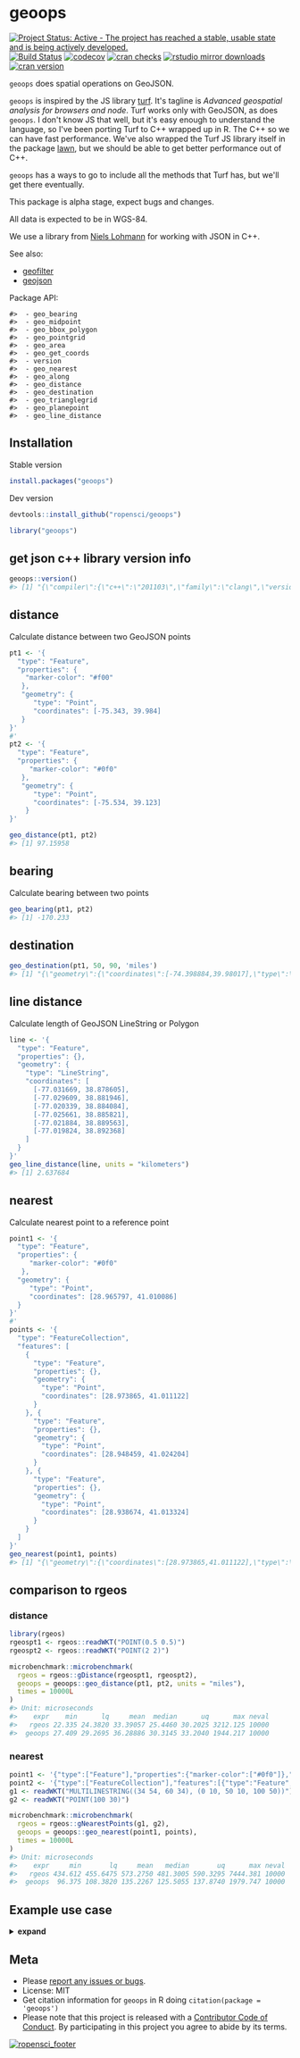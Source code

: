 geoops
======



[![Project Status: Active - The project has reached a stable, usable state and is being actively developed.](https://www.repostatus.org/badges/latest/active.svg)](https://www.repostatus.org/#active)
[![Build Status](https://travis-ci.org/ropensci/geoops.svg?branch=master)](https://travis-ci.org/ropensci/geoops)
[![codecov](https://codecov.io/gh/ropensci/geoops/branch/master/graph/badge.svg)](https://codecov.io/gh/ropensci/geoops)
[![cran checks](https://cranchecks.info/badges/worst/geoops)](https://cranchecks.info/pkgs/geoops)
[![rstudio mirror downloads](https://cranlogs.r-pkg.org/badges/geoops)](https://github.com/metacran/cranlogs.app)
[![cran version](https://www.r-pkg.org/badges/version/geoops)](https://cran.r-project.org/package=geoops)

`geoops` does spatial operations on GeoJSON.

`geoops` is inspired by the JS library [turf](http://turfjs.org/). It's
tagline is _Advanced geospatial analysis for browsers and node_.
Turf works only with GeoJSON, as does `geoops`. I don't know JS that well,
but it's easy enough to understand the language, so I've been porting
Turf to C++ wrapped up in R. The C++ so we can have fast performance. We've
also wrapped the Turf JS library itself in the package
[lawn](https://github.com/ropensci/lawn), but we should be able to get better
performance out of C++.

`geoops` has a ways to go to include all the methods that Turf has, but
we'll get there eventually.

This package is alpha stage, expect bugs and changes.

All data is expected to be in WGS-84.

We use a library from [Niels Lohmann](https://github.com/nlohmann/json)
for working with JSON in C++.

See also:

* [geofilter](https://github.com/ropensci/geofilter)
* [geojson](https://github.com/ropensci/geojson)

Package API:


```
#>  - geo_bearing
#>  - geo_midpoint
#>  - geo_bbox_polygon
#>  - geo_pointgrid
#>  - geo_area
#>  - geo_get_coords
#>  - version
#>  - geo_nearest
#>  - geo_along
#>  - geo_distance
#>  - geo_destination
#>  - geo_trianglegrid
#>  - geo_planepoint
#>  - geo_line_distance
```


## Installation

Stable version


```r
install.packages("geoops")
```

Dev version


```r
devtools::install_github("ropensci/geoops")
```


```r
library("geoops")
```

## get json c++ library version info


```r
geoops::version()
#> [1] "{\"compiler\":{\"c++\":\"201103\",\"family\":\"clang\",\"version\":\"7.0.0 (tags/RELEASE_700/final)\"},\"copyright\":\"(C) 2013-2017 Niels Lohmann\",\"name\":\"JSON for Modern C++\",\"platform\":\"apple\",\"url\":\"https://github.com/nlohmann/json\",\"version\":{\"major\":3,\"minor\":1,\"patch\":2,\"string\":\"3.1.2\"}}"
```

## distance

Calculate distance between two GeoJSON points


```r
pt1 <- '{
  "type": "Feature",
  "properties": {
    "marker-color": "#f00"
   },
   "geometry": {
      "type": "Point",
      "coordinates": [-75.343, 39.984]
   }
}'
#'
pt2 <- '{
  "type": "Feature",
  "properties": {
     "marker-color": "#0f0"
   },
   "geometry": {
      "type": "Point",
      "coordinates": [-75.534, 39.123]
    }
}'
```


```r
geo_distance(pt1, pt2)
#> [1] 97.15958
```

## bearing

Calculate bearing between two points


```r
geo_bearing(pt1, pt2)
#> [1] -170.233
```

## destination


```r
geo_destination(pt1, 50, 90, 'miles')
#> [1] "{\"geometry\":{\"coordinates\":[-74.398884,39.98017],\"type\":\"Point\"},\"properties\":{},\"type\":\"Feature\"}"
```

## line distance

Calculate length of GeoJSON LineString or Polygon


```r
line <- '{
  "type": "Feature",
  "properties": {},
  "geometry": {
    "type": "LineString",
    "coordinates": [
      [-77.031669, 38.878605],
      [-77.029609, 38.881946],
      [-77.020339, 38.884084],
      [-77.025661, 38.885821],
      [-77.021884, 38.889563],
      [-77.019824, 38.892368]
    ]
  }
}'
geo_line_distance(line, units = "kilometers")
#> [1] 2.637684
```

## nearest

Calculate nearest point to a reference point


```r
point1 <- '{
  "type": "Feature",
  "properties": {
     "marker-color": "#0f0"
   },
  "geometry": {
     "type": "Point",
     "coordinates": [28.965797, 41.010086]
  }
}'
#'
points <- '{
  "type": "FeatureCollection",
  "features": [
    {
      "type": "Feature",
      "properties": {},
      "geometry": {
        "type": "Point",
        "coordinates": [28.973865, 41.011122]
      }
    }, {
      "type": "Feature",
      "properties": {},
      "geometry": {
        "type": "Point",
        "coordinates": [28.948459, 41.024204]
      }
    }, {
      "type": "Feature",
      "properties": {},
      "geometry": {
        "type": "Point",
        "coordinates": [28.938674, 41.013324]
      }
    }
  ]
}'
geo_nearest(point1, points)
#> [1] "{\"geometry\":{\"coordinates\":[28.973865,41.011122],\"type\":\"Point\"},\"properties\":{},\"type\":\"Feature\"}"
```


## comparison to rgeos

### distance


```r
library(rgeos)
rgeospt1 <- rgeos::readWKT("POINT(0.5 0.5)")
rgeospt2 <- rgeos::readWKT("POINT(2 2)")
```


```r
microbenchmark::microbenchmark(
  rgeos = rgeos::gDistance(rgeospt1, rgeospt2),
  geoops = geoops::geo_distance(pt1, pt2, units = "miles"),
  times = 10000L
)
#> Unit: microseconds
#>    expr    min      lq     mean  median      uq      max neval
#>   rgeos 22.335 24.3820 33.39057 25.4460 30.2025 3212.125 10000
#>  geoops 27.409 29.2695 36.28886 30.3145 33.2040 1944.217 10000
```

### nearest


```r
point1 <- '{"type":["Feature"],"properties":{"marker-color":["#0f0"]},"geometry":{"type":["Point"],"coordinates":[28.9658,41.0101]}}'
point2 <- '{"type":["FeatureCollection"],"features":[{"type":"Feature","properties":{},"geometry":{"type":"Point","coordinates":[28.9739,41.0111]}},{"type":"Feature","properties":{},"geometry":{"type":"Point","coordinates":[28.9485,41.0242]}},{"type":"Feature","properties":{},"geometry":{"type":"Point","coordinates":[28.9387,41.0133]}}]}'
g1 <- readWKT("MULTILINESTRING((34 54, 60 34), (0 10, 50 10, 100 50))")
g2 <- readWKT("POINT(100 30)")
```


```r
microbenchmark::microbenchmark(
  rgeos = rgeos::gNearestPoints(g1, g2),
  geoops = geoops::geo_nearest(point1, points),
  times = 10000L
)
#> Unit: microseconds
#>    expr     min       lq     mean   median       uq      max neval
#>   rgeos 434.612 455.6475 573.2750 481.3005 590.3295 7444.381 10000
#>  geoops  96.375 108.3820 135.2267 125.5055 137.8740 1979.747 10000
```

## Example use case

<details> <summary><strong>expand</strong></summary>

Get some GeoJSON data, a FeatureCollection of Polygons


```r
file <- system.file("examples/zillow_or.geojson", package = "geoops")
x <- paste0(readLines(file), collapse = "")
```

Break each polygon into separate JSON string


```r
library("jqr")
polys <- unclass(jq(x, ".features[]"))
```

Using `geo_area`, calculate the area of the polygon


```r
areas <- vapply(polys, geo_area, 1, USE.NAMES = FALSE)
```

Visualize area of the polygons as a histogram


```r
hist(areas, main = "")
```

![plot of chunk unnamed-chunk-20](tools/img/unnamed-chunk-20-1.png)

Visualize some of the polygons, all of them


```r
library(leaflet)
leaflet() %>%
  addProviderTiles(provider = "OpenStreetMap.Mapnik") %>%
  addGeoJSON(geojson = x) %>%
  setView(lng = -123, lat = 45, zoom = 7)
```

![plot of chunk unnamed-chunk-21](tools/img/unnamed-chunk-21-1.png)

Just one of them


```r
leaflet() %>%
  addProviderTiles(provider = "OpenStreetMap.Mapnik") %>%
  addGeoJSON(geojson = polys[1]) %>%
  setView(lng = -122.7, lat = 45.48, zoom = 13)
```

![plot of chunk unnamed-chunk-22](tools/img/unnamed-chunk-22-1.png)
</details>




## Meta

* Please [report any issues or bugs](https://github.com/ropensci/geoops/issues).
* License: MIT
* Get citation information for `geoops` in R doing `citation(package = 'geoops')`
* Please note that this project is released with a [Contributor Code of Conduct][coc].
By participating in this project you agree to abide by its terms.

[![ropensci_footer](https://ropensci.org/public_images/github_footer.png)](https://ropensci.org)

[coc]: https://github.com/ropensci/geoops/blob/master/CODE_OF_CONDUCT.md
